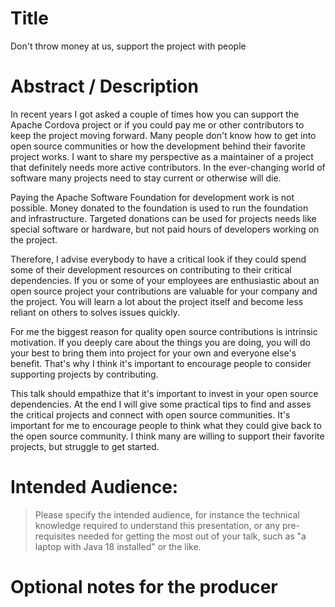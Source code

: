 <!-- Deadline Friday, July 14, 2023 1:59 AM GMT+0200. -->

# Title

Don't throw money at us, support the project with people

# Abstract / Description

In recent years I got asked a couple of times how you can support the Apache Cordova project or if you could pay me or other contributors to keep the project moving forward. Many people don't know how to get into open source communities or how the development behind their favorite project works. I want to share my perspective as a maintainer of a project that definitely needs more active contributors. In the ever-changing world of software many projects need to stay current or otherwise will die.

Paying the Apache Software Foundation for development work is not possible. Money donated to the foundation is used to run the foundation and infrastructure. Targeted donations can be used for projects needs like special software or hardware, but not paid hours of developers working on the project.

Therefore, I advise everybody to have a critical look if they could spend some of their development resources on contributing to their critical dependencies. If you or some of your employees are enthusiastic about an open source project your contributions are valuable for your company and the project. You will learn a lot about the project itself and become less reliant on others to solves issues quickly.

For me the biggest reason for quality open source contributions is intrinsic motivation. If you deeply care about the things you are doing, you will do your best to bring them into project for your own and everyone else's benefit. That's why I think it's important to encourage people to consider supporting projects by contributing.

This talk should empathize that it's important to invest in your open source dependencies. At the end I will give some practical tips to find and asses the critical projects and connect with open source communities. It's important for me to encourage people to think what they could give back to the open source community. I think many are willing to support their favorite projects, but struggle to get started.


# Intended Audience:  

>Please specify the intended audience, for instance the technical knowledge required to understand this presentation, or any pre-requisites needed for getting the most out of your talk, such as "a laptop with Java 18 installed" or the like.

# Optional notes for the producer